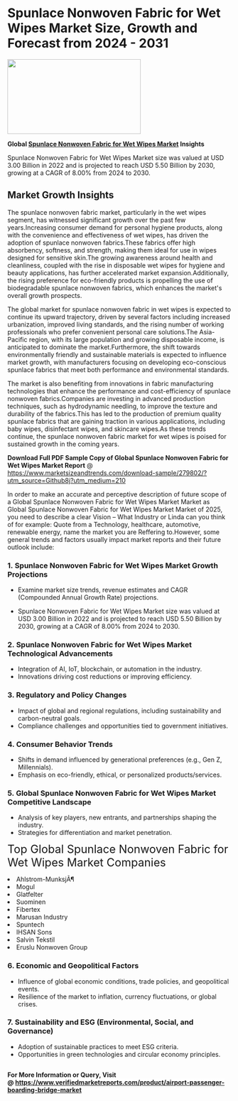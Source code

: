 <H1>Spunlace Nonwoven Fabric for Wet Wipes Market Size, Growth and Forecast from 2024 - 2031</H1><img class="aligncenter size-medium wp-image-584254" src="https://thirdeyenews.in/wp-content/uploads/2024/09/Global-Market-Research-300x168.jpeg" alt="" width="300" height="168" /><p><strong>Global&nbsp;<a href="https://www.marketsizeandtrends.com/download-sample/279802/?utm_source=Github8j?utm_medium=210">Spunlace Nonwoven Fabric for Wet Wipes Market</a> Insights</strong></p><p>Spunlace Nonwoven Fabric for Wet Wipes Market size was valued at USD 3.00 Billion in 2022 and is projected to reach USD 5.50 Billion by 2030, growing at a CAGR of 8.00% from 2024 to 2030.</p><p><h2>Market Growth Insights</h2> <p>The spunlace nonwoven fabric market, particularly in the wet wipes segment, has witnessed significant growth over the past few years.Increasing consumer demand for personal hygiene products, along with the convenience and effectiveness of wet wipes, has driven the adoption of spunlace nonwoven fabrics.These fabrics offer high absorbency, softness, and strength, making them ideal for use in wipes designed for sensitive skin.The growing awareness around health and cleanliness, coupled with the rise in disposable wet wipes for hygiene and beauty applications, has further accelerated market expansion.Additionally, the rising preference for eco-friendly products is propelling the use of biodegradable spunlace nonwoven fabrics, which enhances the market's overall growth prospects.</p> <p>The global market for spunlace nonwoven fabric in wet wipes is expected to continue its upward trajectory, driven by several factors including increased urbanization, improved living standards, and the rising number of working professionals who prefer convenient personal care solutions.The Asia-Pacific region, with its large population and growing disposable income, is anticipated to dominate the market.Furthermore, the shift towards environmentally friendly and sustainable materials is expected to influence market growth, with manufacturers focusing on developing eco-conscious spunlace fabrics that meet both performance and environmental standards.</p> <p>The market is also benefiting from innovations in fabric manufacturing technologies that enhance the performance and cost-efficiency of spunlace nonwoven fabrics.Companies are investing in advanced production techniques, such as hydrodynamic needling, to improve the texture and durability of the fabrics.This has led to the production of premium quality spunlace fabrics that are gaining traction in various applications, including baby wipes, disinfectant wipes, and skincare wipes.As these trends continue, the spunlace nonwoven fabric market for wet wipes is poised for sustained growth in the coming years.</p> <p><span class=""><strong>Download Full PDF Sample Copy of Global Spunlace Nonwoven Fabric for Wet Wipes Market Report</strong> @ <a href="https://www.marketsizeandtrends.com/download-sample/279802/?utm_source=Github8j?utm_medium=210" target="_blank">https://www.marketsizeandtrends.com/download-sample/279802/?utm_source=Github8j?utm_medium=210</a></span></p><p>In order to make an accurate and perceptive description of future scope of a Global&nbsp;Spunlace Nonwoven Fabric for Wet Wipes Market Market as Global&nbsp;Spunlace Nonwoven Fabric for Wet Wipes Market Market of 2025, you need to describe a clear Vision &ndash; What Industry or Linda can you think of for example: Quote from a Technology, healthcare, automotive, renewable energy, name the market you are Reffering to.However, some general trends and factors usually impact market reports and their future outlook include:</p><h3>1.&nbsp;<strong>Spunlace Nonwoven Fabric for Wet Wipes Market Growth Projections</strong></h3><ul><li>Examine market size trends, revenue estimates and CAGR (Compounded Annual Growth Rate) projections.</li><li><p>Spunlace Nonwoven Fabric for Wet Wipes Market size was valued at USD 3.00 Billion in 2022 and is projected to reach USD 5.50 Billion by 2030, growing at a CAGR of 8.00% from 2024 to 2030.</p></li></ul><h3>2.&nbsp;<strong>Spunlace Nonwoven Fabric for Wet Wipes Market Technological Advancements</strong></h3><ul><li>Integration of AI, IoT, blockchain, or automation in the industry.</li><li>Innovations driving cost reductions or improving efficiency.</li></ul><h3>3.&nbsp;<strong>Regulatory and Policy Changes</strong></h3><ul><li>Impact of global and regional regulations, including sustainability and carbon-neutral goals.</li><li>Compliance challenges and opportunities tied to government initiatives.</li></ul><h3>4.&nbsp;<strong>Consumer Behavior Trends</strong></h3><ul><li>Shifts in demand influenced by generational preferences (e.g., Gen Z, Millennials).</li><li>Emphasis on eco-friendly, ethical, or personalized products/services.</li></ul><h3>5.&nbsp;<strong>Global Spunlace Nonwoven Fabric for Wet Wipes Market Competitive Landscape</strong></h3><ul><li>Analysis of key players, new entrants, and partnerships shaping the industry.</li><li>Strategies for differentiation and market penetration.</li></ul><p data-pm-slice="1 1 []"><span style="color: inherit; font-family: inherit; font-size: 25px;">Top Global Spunlace Nonwoven Fabric for Wet Wipes Market Companies</span></p><div class="" data-test-id=""><p><li>Ahlstrom-MunksjÃ¶</li><li> Mogul</li><li> Glatfelter</li><li> Suominen</li><li> Fibertex</li><li> Marusan Industry</li><li> Spuntech</li><li> IHSAN Sons</li><li> Salvin Tekstil</li><li> Eruslu Nonwoven Group</li></p></div><h3>6.&nbsp;<strong>Economic and Geopolitical Factors</strong></h3><ul><li>Influence of global economic conditions, trade policies, and geopolitical events.</li><li>Resilience of the market to inflation, currency fluctuations, or global crises.</li></ul><h3>7.&nbsp;<strong>Sustainability and ESG (Environmental, Social, and Governance)</strong></h3><ul><li>Adoption of sustainable practices to meet ESG criteria.</li><li>Opportunities in green technologies and circular economy principles.</li></ul><h2><strong style="font-size: 14px;">For More Information or Query, Visit @&nbsp;</strong><a style="background-color: #ffffff; font-size: 14px;" href="https://www.marketsizeandtrends.com/report/spunlace-nonwoven-fabric-for-wet-wipes-market/" target="_blank">https://www.verifiedmarketreports.com/product/airport-passenger-boarding-bridge-market</a></h2>